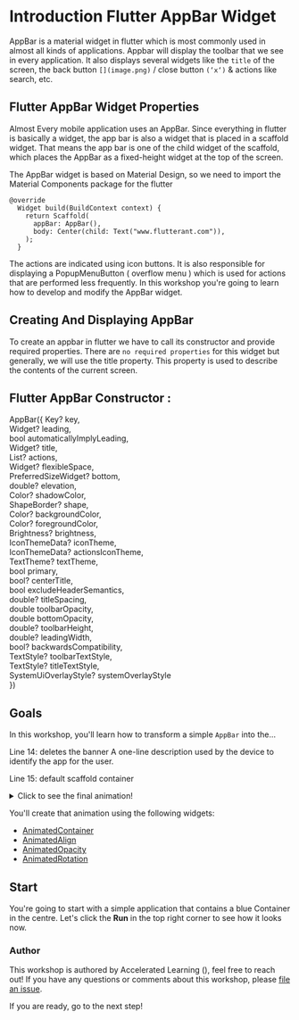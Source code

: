 # Introduction Flutter AppBar Widget

AppBar is a material widget in flutter which is most commonly used in almost all kinds of applications. Appbar will display the toolbar that we see in every application. It also displays several widgets like the `title` of the screen, the back button `[](image.png)` / close button `(‘x‘)` & actions like search, etc. 

## Flutter AppBar Widget Properties 

Almost Every mobile application uses an AppBar. Since everything in flutter is basically a widget, the app bar is also a widget that is placed in a scaffold widget. That means the app bar is one of the child widget of the scaffold, which places the AppBar as a fixed-height widget at the top of the screen.  


The AppBar widget is based on Material Design, so we need to import the Material Components package for the flutter

```  
@override
  Widget build(BuildContext context) {
    return Scaffold(
      appBar: AppBar(),
      body: Center(child: Text("www.flutterant.com")),
    );
  }  
  ```  
  
The actions are indicated using icon buttons. It is also responsible for displaying a PopupMenuButton ( overflow menu ) which is used for actions that are performed less frequently. In this workshop you're going to learn how to develop and modify the AppBar widget.  


## Creating And Displaying AppBar
To create an appbar in flutter we have to call its constructor and provide required properties. There are `no required properties` for this widget but generally, we will use the title property. This property is used to describe the contents of the current screen.  

## Flutter AppBar Constructor :

AppBar({
    Key? key,   
    Widget? leading,   
    bool automaticallyImplyLeading,   
    Widget? title,   
    List<Widget>? actions,   
    Widget? flexibleSpace,   
    PreferredSizeWidget? bottom,   
    double? elevation,   
    Color? shadowColor,   
    ShapeBorder? shape,   
    Color? backgroundColor,   
    Color? foregroundColor,   
    Brightness? brightness,   
    IconThemeData? iconTheme,   
    IconThemeData? actionsIconTheme,   
    TextTheme? textTheme,   
    bool primary,   
    bool? centerTitle,   
    bool excludeHeaderSemantics,   
    double? titleSpacing,   
    double toolbarOpacity,   
    double bottomOpacity,   
    double? toolbarHeight,   
    double? leadingWidth,   
    bool? backwardsCompatibility,   
    TextStyle? toolbarTextStyle,   
    TextStyle? titleTextStyle,   
    SystemUiOverlayStyle? systemOverlayStyle  
  })   

## Goals

In this workshop, you'll learn how to transform a simple `AppBar` into the... 

Line 14: deletes the banner
A one-line description used by the device to identify the app for the user.   

Line 15: default scaffold container   



<details>
  <summary>Click to see the final animation!</summary>

![Final effect](https://github.com/pszklarska/flutter_animations_workshop/raw/main/assets/screen05.gif?raw=true)

</details>

You'll create that animation using the following widgets:

- [AnimatedContainer](https://api.flutter.dev/flutter/widgets/AnimatedContainer-class.html)
- [AnimatedAlign](https://api.flutter.dev/flutter/widgets/AnimatedAlign-class.html)
- [AnimatedOpacity](https://api.flutter.dev/flutter/widgets/AnimatedOpacity-class.html)
- [AnimatedRotation](https://api.flutter.dev/flutter/widgets/AnimatedRotation-class.html)

## Start

You're going to start with a simple application that contains a blue Container
in the centre. Let's click the **Run** in the top right corner to see how it
looks now.  

### Author

This workshop is authored by Accelerated Learning ([](https://doc-tools.org)), feel free to reach out! If you have any questions or comments about this workshop, please [file an issue](https://github.com/iwilfried/flutter_animations_workshop/issues/new).  

If you are ready, go to the next step!

<img alt="Google Analytics" src="https://www.google-analytics.com/collect?v=1&cid=1&t=pageview&ec=workshop&ea=open&dp=blob/main/intro/instructions.md&dt=/intro&tid=UA-226934227-1" style="width: 1px; height: 1px"/>
